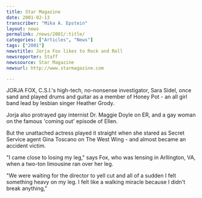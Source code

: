 ```yaml
---
title: Star Magazine
date: 2001-02-13
transcriber: "Mika A. Epstein"
layout: news
permalink: /news/2001/:title/
categories: ["Articles", "News"]
tags: ["2001"]
newstitle: Jorja Fox likes to Rock and Roll
newsreporter: Staff
newssource: Star Magazine
newsurl: http://www.starmagazine.com

---
```

JORJA FOX, C.S.I.'s high-tech, no-nonsense investigator, Sara Sidel, once sand and played drums and guitar as a member of Honey Pot - an all girl band lead by lesbian singer Heather Grody.

Jorja also protrayed gay internist Dr. Maggie Doyle on ER, and a gay woman on the famous 'coming out' episode of Ellen.

But the unattached actress played it straight when she stared as Secret Service agent Gina Toscano on The West Wing - and almost became an accident victim.

"I came close to losing my leg," says Fox, who was lensing in Arllington, VA, when a two-ton limousine ran over her leg.

"We were waiting for the director to yell cut and all of a sudden I felt something heavy on my leg. I felt like a walking miracle because I didn't break anything,"
